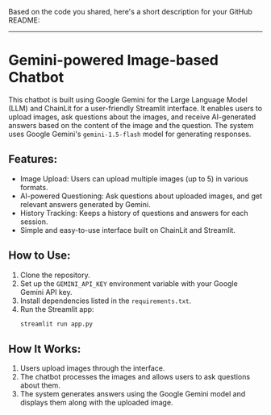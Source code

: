 Based on the code you shared, here's a short description for your GitHub README:

---

# Gemini-powered Image-based Chatbot

This chatbot is built using Google Gemini for the Large Language Model (LLM) and ChainLit for a user-friendly Streamlit interface. It enables users to upload images, ask questions about the images, and receive AI-generated answers based on the content of the image and the question. The system uses Google Gemini's `gemini-1.5-flash` model for generating responses.

## Features:
- Image Upload: Users can upload multiple images (up to 5) in various formats.
- AI-powered Questioning: Ask questions about uploaded images, and get relevant answers generated by Gemini.
- History Tracking: Keeps a history of questions and answers for each session.
- Simple and easy-to-use interface built on ChainLit and Streamlit.

## How to Use:
1. Clone the repository.
2. Set up the `GEMINI_API_KEY` environment variable with your Google Gemini API key.
3. Install dependencies listed in the `requirements.txt`.
4. Run the Streamlit app:
   ```bash
   streamlit run app.py
   ```

## How It Works:
1. Users upload images through the interface.
2. The chatbot processes the images and allows users to ask questions about them.
3. The system generates answers using the Google Gemini model and displays them along with the uploaded image.

